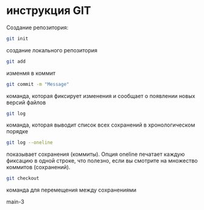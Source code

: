 # инструкция GIT
 
Создание репозитория:
```sh
git init
```
создание локального репозитория
```sh
git add
```
изменмя в коммит
```sh
git commit -m "Message"
```
команда, которая фиксирует изменения и сообщает о появлении 
новых версий файлов
```sh
git log
```
команда, которая выводит список всех сохранений в хронологическом 
порядке
```sh
git log --oneline
```
показывает сохранения (коммиты). Опция oneline печатает каждую фиксацию в одной строке, что полезно,
если вы смотрите на множество коммитов (сохранений).
```sh
git checkout
```
команда для перемещения между сохранениями

main-3